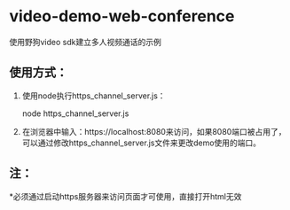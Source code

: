 # video-demo-web-conference
使用野狗video sdk建立多人视频通话的示例
## 使用方式：
1. 使用node执行https_channel_server.js：

	node https_channel_server.js

2. 在浏览器中输入：https://localhost:8080来访问，如果8080端口被占用了，可以通过修改https_channel_server.js文件来更改demo使用的端口。

<!-- ## 文档： -->

<!-- [完整文档](https://docs.wilddog.com/guide/video/core.html) -->

## 注：
*必须通过启动https服务器来访问页面才可使用，直接打开html无效
